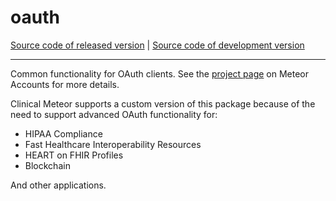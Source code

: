 # oauth
[Source code of released version](https://github.com/meteor/meteor/tree/master/packages/oauth) | [Source code of development version](https://github.com/meteor/meteor/tree/devel/packages/oauth)
***

Common functionality for OAuth clients. See the [project
page](https://www.meteor.com/accounts) on Meteor Accounts for more
details.  

Clinical Meteor supports a custom version of this package because of the need to support advanced OAuth functionality for:  

- HIPAA Compliance  
- Fast Healthcare Interoperability Resources  
- HEART on FHIR Profiles  
- Blockchain  

And other applications.  